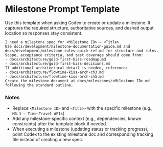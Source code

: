 # Milestone Prompt Template

Use this template when asking Codex to create or update a milestone. It captures the required structure, authoritative sources, and desired output location so responses stay consistent.

```text
I need a milestone spec for <Milestone ID> — <Title>.
Use docs/development/milestone-documentation-guide.md and docs/development/milestone-rules-quick-ref.md for structure and rules.
Scope, acceptance criteria, and test coverage should come from:
- docs/architecture/gold-first-kiss-roadmap.md
- docs/architecture/gold-first-kiss-decisions.md
If additional architectural detail is needed, reference:
- docs/architecture/flowtime-kiss-arch-ch3.md
- docs/architecture/flowtime-kiss-arch-ch5.md
Create the milestone document at docs/milestones/<Milestone ID>.md following the standard outline.
```

### Notes
- Replace `<Milestone ID>` and `<Title>` with the specific milestone (e.g., `M3.1 — Time-Travel APIs`).
- Add any milestone-specific context (e.g., dependencies, known constraints) after the template block if needed.
- When executing a milestone (updating status or tracking progress), point Codex to the existing milestone doc and corresponding tracking file instead of creating a new spec.
